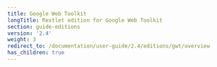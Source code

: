 ```yaml
---
title: Google Web Toolkit
longTitle: Restlet edition for Google Web Toolkit
section: guide-editions
version: '2.4'
weight: 3
redirect_to: /documentation/user-guide/2.4/editions/gwt/overview
has_children: true
---
```

